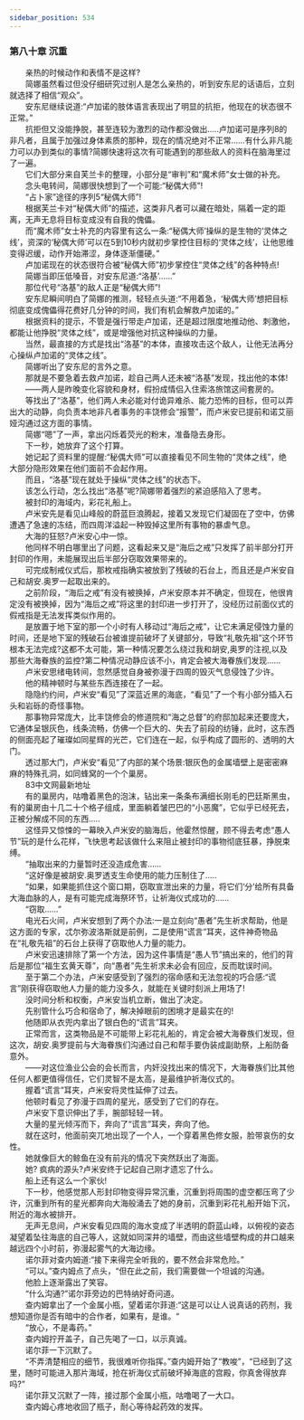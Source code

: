```yaml
---
sidebar_position: 534
---
```

### 第八十章 沉重  


　　亲热的时候动作和表情不是这样?  
　　简娜虽然看过但没仔细研究过别人是怎么亲热的，听到安东尼的话语后，立刻就选择了相信“观众”。  
　　安东尼继续说道:“卢加诺的肢体语言表现出了明显的抗拒，他现在的状态很不正常。”  
　　抗拒但又没能挣脱，甚至连较为激烈的动作都没做出…..卢加诺可是序列8的非凡者，且属于加强过身体素质的那种，现在的情况绝对不正常……有什么非凡能力可以办到类似的事情?简娜快速将这次有可能遇到的那些敌人的资料在脑海里过了一遍。  
　　它们大部分来自芙兰卡的整理，小部分是“审判”和“魔术师”女士做的补充。  
　　念头电转间，简娜很快想到了一个可能:“秘偶大师”!  
　　“占卜家”途径的序列5“秘偶大师”!  
　　根据芙兰卡对“秘偶大师”的描述，这类非凡者可以藏在暗处，隔着一定的距离，无声无息将目标变成没有自我的傀儡。  
　　而“魔术师”女士补充的内容里有这么一条:“秘偶大师’操纵的是生物的‘灵体之线’，资深的‘秘偶大师’可以在5到10秒内就初步掌控住目标的‘灵体之线’，让他思维变得迟缓，动作开始滞涩，身体逐渐僵硬。”  
　　卢加诺现在的状态很符合被“秘偶大师”初步掌控住“灵体之线”的各种特点!  
　　简娜当即压低嗓音，对安东尼道:“洛基’......”  
　　那位代号“洛基”的敌人正是“秘偶大师”!  
　　安东尼瞬间明白了简娜的推测，轻轻点头道:“不用着急，‘秘偶大师’想把目标彻底变成傀儡得花费好几分钟的时间，我们有机会解救卢加诺的。”  
　　根据资料的提示，不管是强行带走卢加诺，还是超过限度地推动他、刺激他，都能让他挣脱“灵体之线”，或是增强他对抗这种操纵的力量。  
　　当然，最直接的方式是找出“洛基”的本体，直接攻击这个敌人，让他无法再分心操纵卢加诺的“灵体之线”。  
　　简娜听出了安东尼的言外之意。  
　　那就是不要急着去救卢加诺，趁自己两人还未被“洛基”发现，找出他的本体!  
　　——两人是昨晚变化容貌和身材，假扮成情侣入住索洛旅馆这间套房的。  
　　等找出了“洛基”，他们两人未必能对付诡异难杀、能力恐怖的目标，但可以弄出大的动静，向负责本地非凡者事务的丰饶修会“报警”，而卢米安已提前和诺艾丽娅沟通过这方面的事情。  
　　简娜“嗯”了一声，拿出闪烁着荧光的粉末，准备隐去身形。  
　　下一秒，她放弃了这个打算。  
　　她记起了资料里的提醒:“秘偶大师”可以直接看见不同生物的“灵体之线”，绝大部分隐形效果在他们面前不会起作用。  
　　而且，“洛基”现在就处于操纵“灵体之线”的状态下。  
　　该怎么行动，怎么找出“洛基”呢?简娜带着强烈的紧迫感陷入了思考。  
　　被封印的海域内，彩花礼船上。  
　　卢米安先是看见山峰般的蔚蓝巨浪腾起，接着又发现它们凝固在了空中，仿佛遭遇了急速的冻结，而四周洋溢起一种毁掉这里所有事物的暴虐气息。  
　　大海的狂怒?卢米安心中一惊。  
　　他同样不明白哪里出了问题，这看起来又是“海后之戒”只发挥了前半部分打开封印的作用，未能展现出后半部分窃取效果带来的。  
　　可完成制戒仪式后，那枚戒指确实被放到了残破的石台上，而且还是卢米安自己和胡安.奥罗一起取出来的。  
　　之前阶段，“海后之戒”有没有被换掉，卢米安原本并不确定，但现在，他很肯定没有被换掉，因为“海后之戒”将这里的封印进一步打开了，没经历过前面仪式的假戒指是无法发挥类似作用的。  
　　是放置于地下室的那一个小时有人移动过“海后之戒”，让它未满足侵蚀力量的时间，还是地下室的残破石台被谁提前破坏了关键部分，导致“礼敬先祖”这个环节根本无法完成?这都不太可能，第一种情况要怎么绕过我和胡安,奥罗的注视,以及那些大海眷族的监控?第二种情况动静应该不小，肯定会被大海眷族们发现......  
　　卢米安思绪电转间，忽然感觉自身被弥漫于四周的毁灭气息侵蚀了少许。  
　　他的精神顿时与某些东西连接在了一起。  
　　隐隐约约间，卢米安“看见”了深蓝近黑的海底，“看见”了一个有小部分插入石头和岩砾的奇怪事物。  
　　那事物异常庞大，比丰饶修会的修道院和“海之总督”的府邸加起来还要庞大，它通体呈银灰色，线条流畅，仿佛一个巨大的、失去了前段的纺锤，此时，这东西的侧面亮起了璀璨如同星辉的光芒，它们连在一起，似乎构成了圆形的、透明的大门。  
　　透过那大门，卢米安“看见”了内部的某个场景:银灰色的金属墙壁上是密密麻麻的特殊孔洞，如同蜂窝的一个个巢房。  
　　83中文网最新地址  
　　有的巢房内，咕噜着黑色的泡沫，钻出来一条条布满细长刚毛的巴廷斯黑虫，有的巢房由十几二十个格子组成，里面躺着皱巴巴的“小恶魔”，它似乎已经死去，正被分解成不同的东西.....  
　　这怪异又惊悚的一幕映入卢米安的脑海后，他霍然惊醒，顾不得去考虑“愚人节”玩的是什么花样，飞快思考起该做什么来阻止被封印的事物彻底狂暴，挣脱束缚。  
　　“抽取出来的力量暂时还没造成危害......  
　　“这好像是被胡安.奥罗透支生命使用的能力压制住了.....  
　　“如果，如果能抓住这个窗口期，窃取宣泄出来的力量，将它们‘分’给所有具备大海血脉的人，是有可能完成海祭环节，让祈海仪式成功的……  
　　“窃取......”  
　　电光石火间，卢米安想到了两个办法:一是立刻向“愚者”先生祈求帮助，他是这方面的专家，忒尔弥波洛斯就是前例，二是使用“谎言”耳夹，这件神奇物品在“礼敬先祖”的石台上获得了窃取他人力量的能力。  
　　卢米安迅速排除了第一个方法，因为这件事情是“愚人节”搞出来的，他们的背后是那位“福生玄黄天尊”，向“愚者”先生祈求未必会有回应，反而耽误时间。  
　　至于第二个办法，卢米安感受到了强烈的宿命感和无法忽视的巧合感:“谎言”刚获得窃取他人力量的能力没多久，就能在关键时刻派上用场了!  
　　没时间分析和权衡，卢米安当机立断，做出了决定。  
　　先别管什么巧合和宿命了，解决掉眼前的困境才是最实在的!  
　　他随即从衣兜内拿出了银白色的“谎言”耳夹。  
　　正常而言，这类物品是不可能带上彩花礼船的，肯定会被大海眷族们发现，但这次，胡安.奥罗提前与大海眷族们沟通过自己和帮手要伪装成副助祭，上船防备意外。  
　　——对这位渔业公会的会长而言，内奸没找出来的情况下，大海眷族们比其他任何人都更值得信任，它们灵智不是太高，是最维护祈海仪式的。  
　　握着“谎言”耳夹，卢米安将灵性延伸了过去。  
　　他顿时看见了弥漫于四周的星光，感受到了它们的存在。  
　　卢米安下意识伸出了手，腕部轻轻一转。  
　　大量的星光倾泻而下，奔向了“谎言”耳夹，奔向了他。  
　　就在这时，他面前突兀地出现了一个人，一个穿着黑色修女服，脸带哀伤的女性。  
　　她就像巨大的鲸鱼在没有前兆的情况下突然跃出了海面。  
　　她? 疯病的源头?卢米安终于记起自己刚才遗忘了什么。  
　　船上还有这么一个家伙!  
　　下一秒，他感觉那人形封印物变得异常沉重，沉重到将周围的虚空都压弯了少许，沉重到所有的星光都奔向大海般涌去了她的身前，沉重到彩花礼船开始下沉，附近的海水被排开。  
　　无声无息间，卢米安看见四周的海水变成了半透明的蔚蓝山峰，以俯视的姿态凝望着坠往海底的自己等人，这就如同深井的墙壁，而由这些墙壁构成的井口越来越远四个小时前，弥漫起雾气的大海边缘。  
　　诺尔菲对查内姆道:“接下来得完全听我的，要不然会非常危险。”  
　　“可以。”查内姆点了点头，“但在此之前，我们需要做一个坦诚的沟通。  
　　他脸上逐渐露出了笑容。  
　　“什么沟通?”诺尔菲旁边的巴特纳好奇问道。  
　　查内姆拿出了一个金属小瓶，望着诺尔菲道:“这是可以让人说真话的药剂，我想知道你是否有暗中的合作者，如果有，是谁。“  
　　“放心，不是毒药。”  
　　查内姆拧开盖子，自己先喝了一口，以示真诚。  
　　诺尔菲一下沉默了。  
　　“不弄清楚相应的细节，我很难听你指挥。”查内姆开始了“教唆”，“已经到了这里，随时可能进入那片海域，抢在祈海仪式前破坏掉海底的宫殿，你真舍得放弃吗?”  
　　诺尔菲又沉默了一阵，接过那个金属小瓶，咕噜喝了一大口。  
　　查内姆心疼地收回了瓶子，耐心等待起药效的发挥。  
